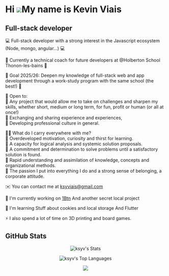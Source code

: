 Hi ![](https://user-images.githubusercontent.com/18350557/176309783-0785949b-9127-417c-8b55-ab5a4333674e.gif)My name is Kevin Viais
===================================================================================================================================

Full-stack developer
--------------------

💻 Full-stack developer with a strong interest in the Javascript ecosystem (Node, mongo, angular...) 💻

🎒 Currently a technical coach for future developers at @Holberton School Thonon-les-bains 🎒

🚀 Goal 2025/26: Deepen my knowledge of full-stack web and app development through a work-study program with the same school (the best!) 🚀

🎯 Open to:<br>
🔹 Any project that would allow me to take on challenges and sharpen my skills, whether short, medium or long term, for fun, profit or human (or all at once!)<br>
🔹 Exchanging and sharing experience and experiences,<br>
🔹 Developing professional culture in general.<br>


🙋‍♂️ What do I carry everywhere with me?<br>
    🔹 Overdeveloped motivation, curiosity and thirst for learning. <br>
    🔹 A capacity for logical analysis and systemic solution proposals.<br>
    🔹 A commitment and determination to solve problems until a satisfactory solution is found.<br>
    🔹 Rapid understanding and assimilation of knowledge, concepts and organizational methods.<br>
    🔹 The passion I put into everything I do and a strong sense of belonging, a corporate attitude.<br>

✉️  You can contact me at [ksyviais@gmail.com](mailto:ksyviais@gmail.com)

🔭  I'm currently working on [1Btn](http://github.com/Noziop/1Btn)
    And another secret local project

🧠  I'm learning Stuff about cookies and local storage
    And Flutter

⚡  I also spend a lot of time on 3D printing and board games.

<h2>GitHub Stats</h2>
<div align="center">
    
![ksyv's Stats](https://github-readme-stats.vercel.app/api?username=ksyv&theme=radical&show_icons=true&hide_border=false&count_private=true)

![ksyv's Top Languages](https://github-readme-stats.vercel.app/api/top-langs/?username=ksyv&theme=radical&show_icons=true&hide_border=false&layout=compact)

</div>

<div align="center">
    <a href="https://www.linkedin.com/in/kevin-viais">
        
<img src="https://img.shields.io/badge/LinkedIn-0077B5?style=for-the-badge&logo=linkedin&logoColor=white">
</a>
</div>
